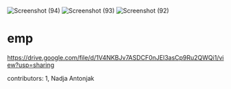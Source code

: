 ![Screenshot (94)](https://user-images.githubusercontent.com/79078061/119836221-e7a58d80-bf44-11eb-98d1-c49398d677c2.png)
![Screenshot (93)](https://user-images.githubusercontent.com/79078061/119836227-e8d6ba80-bf44-11eb-95d8-ed052c05b517.png)
![Screenshot (92)](https://user-images.githubusercontent.com/79078061/119836229-ea07e780-bf44-11eb-9127-d52057154391.png)
# emp
https://drive.google.com/file/d/1V4NKBJv7ASDCF0nJEl3asCp9Ru2QWQi1/view?usp=sharing

contributors: 1, Nadja Antonjak

